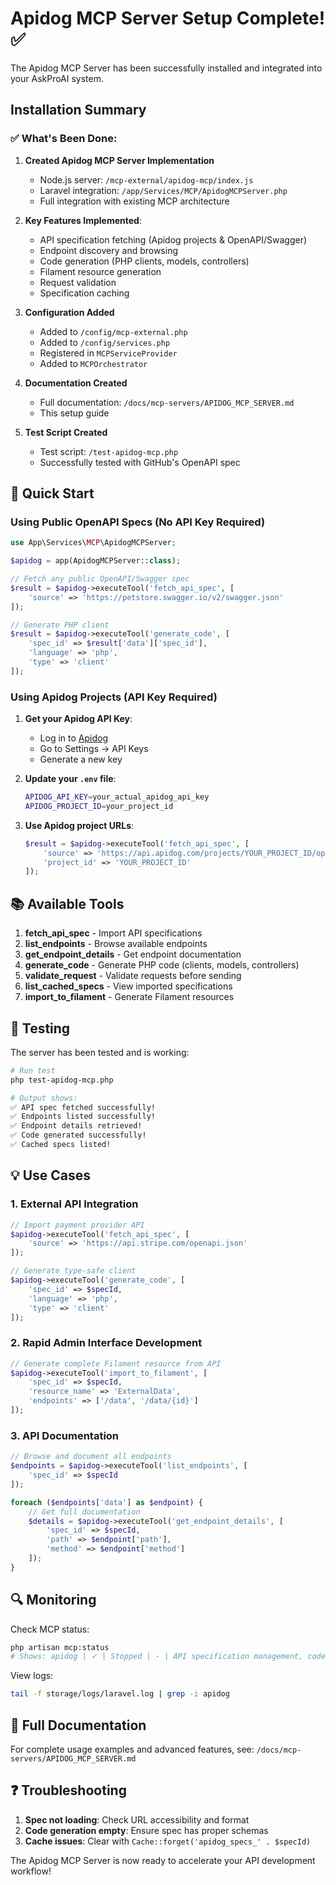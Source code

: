 # Apidog MCP Server Setup Complete! ✅

The Apidog MCP Server has been successfully installed and integrated into your AskProAI system.

## Installation Summary

### ✅ What's Been Done:

1. **Created Apidog MCP Server Implementation**
   - Node.js server: `/mcp-external/apidog-mcp/index.js`
   - Laravel integration: `/app/Services/MCP/ApidogMCPServer.php`
   - Full integration with existing MCP architecture

2. **Key Features Implemented**:
   - API specification fetching (Apidog projects & OpenAPI/Swagger)
   - Endpoint discovery and browsing
   - Code generation (PHP clients, models, controllers)
   - Filament resource generation
   - Request validation
   - Specification caching

3. **Configuration Added**
   - Added to `/config/mcp-external.php`
   - Added to `/config/services.php`
   - Registered in `MCPServiceProvider`
   - Added to `MCPOrchestrator`

4. **Documentation Created**
   - Full documentation: `/docs/mcp-servers/APIDOG_MCP_SERVER.md`
   - This setup guide

5. **Test Script Created**
   - Test script: `/test-apidog-mcp.php`
   - Successfully tested with GitHub's OpenAPI spec

## 🚀 Quick Start

### Using Public OpenAPI Specs (No API Key Required)

```php
use App\Services\MCP\ApidogMCPServer;

$apidog = app(ApidogMCPServer::class);

// Fetch any public OpenAPI/Swagger spec
$result = $apidog->executeTool('fetch_api_spec', [
    'source' => 'https://petstore.swagger.io/v2/swagger.json'
]);

// Generate PHP client
$result = $apidog->executeTool('generate_code', [
    'spec_id' => $result['data']['spec_id'],
    'language' => 'php',
    'type' => 'client'
]);
```

### Using Apidog Projects (API Key Required)

1. **Get your Apidog API Key**:
   - Log in to [Apidog](https://www.apidog.com/)
   - Go to Settings → API Keys
   - Generate a new key

2. **Update your `.env` file**:
   ```bash
   APIDOG_API_KEY=your_actual_apidog_api_key
   APIDOG_PROJECT_ID=your_project_id
   ```

3. **Use Apidog project URLs**:
   ```php
   $result = $apidog->executeTool('fetch_api_spec', [
       'source' => 'https://api.apidog.com/projects/YOUR_PROJECT_ID/openapi',
       'project_id' => 'YOUR_PROJECT_ID'
   ]);
   ```

## 📚 Available Tools

1. **fetch_api_spec** - Import API specifications
2. **list_endpoints** - Browse available endpoints
3. **get_endpoint_details** - Get endpoint documentation
4. **generate_code** - Generate PHP code (clients, models, controllers)
5. **validate_request** - Validate requests before sending
6. **list_cached_specs** - View imported specifications
7. **import_to_filament** - Generate Filament resources

## 🧪 Testing

The server has been tested and is working:

```bash
# Run test
php test-apidog-mcp.php

# Output shows:
✅ API spec fetched successfully!
✅ Endpoints listed successfully!
✅ Endpoint details retrieved!
✅ Code generated successfully!
✅ Cached specs listed!
```

## 💡 Use Cases

### 1. External API Integration
```php
// Import payment provider API
$apidog->executeTool('fetch_api_spec', [
    'source' => 'https://api.stripe.com/openapi.json'
]);

// Generate type-safe client
$apidog->executeTool('generate_code', [
    'spec_id' => $specId,
    'language' => 'php',
    'type' => 'client'
]);
```

### 2. Rapid Admin Interface Development
```php
// Generate complete Filament resource from API
$apidog->executeTool('import_to_filament', [
    'spec_id' => $specId,
    'resource_name' => 'ExternalData',
    'endpoints' => ['/data', '/data/{id}']
]);
```

### 3. API Documentation
```php
// Browse and document all endpoints
$endpoints = $apidog->executeTool('list_endpoints', [
    'spec_id' => $specId
]);

foreach ($endpoints['data'] as $endpoint) {
    // Get full documentation
    $details = $apidog->executeTool('get_endpoint_details', [
        'spec_id' => $specId,
        'path' => $endpoint['path'],
        'method' => $endpoint['method']
    ]);
}
```

## 🔍 Monitoring

Check MCP status:
```bash
php artisan mcp:status
# Shows: apidog | ✓ | Stopped | - | API specification management, code...
```

View logs:
```bash
tail -f storage/logs/laravel.log | grep -i apidog
```

## 📖 Full Documentation

For complete usage examples and advanced features, see:
`/docs/mcp-servers/APIDOG_MCP_SERVER.md`

## ❓ Troubleshooting

1. **Spec not loading**: Check URL accessibility and format
2. **Code generation empty**: Ensure spec has proper schemas
3. **Cache issues**: Clear with `Cache::forget('apidog_specs_' . $specId)`

The Apidog MCP Server is now ready to accelerate your API development workflow!